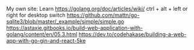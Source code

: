 My own site:
Learn 
https://golang.org/doc/articles/wiki/
ctrl + alt + left or right for desktop switch
https://github.com/mattn/go-sqlite3/blob/master/_example/simple/simple.go
https://astaxie.gitbooks.io/build-web-application-with-golang/content/en/05.3.html
https://dev.to/codehakase/building-a-web-app-with-go-gin-and-react-5ke